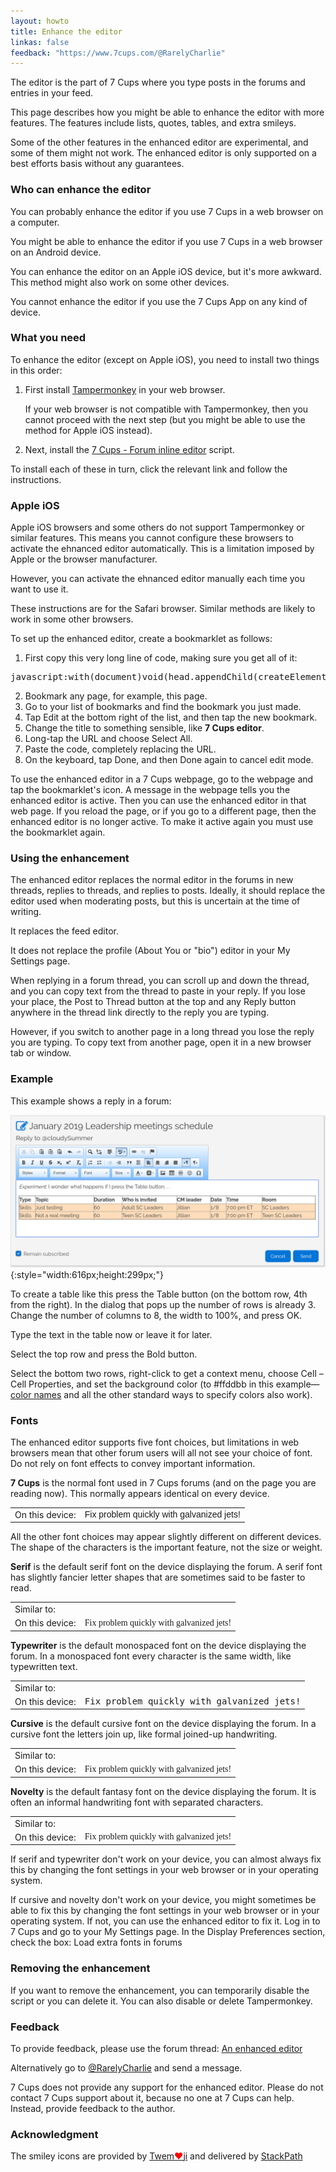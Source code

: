 ```yaml
---
layout: howto
title: Enhance the editor
linkas: false
feedback: "https://www.7cups.com/@RarelyCharlie"
---
```

<script>
  WebFontConfig = {
    google: {families: ['Source Serif Pro', 'Source Code Pro', 'Italianno','Shadows Into Light']},
    loading: function () {console.log('++ loading')},
    active: function () {console.log('++ active')}
    },
   (function (d) {
      var wf = d.createElement('script'), s = d.scripts[0]
      wf.src = 'https://ajax.googleapis.com/ajax/libs/webfont/1/webfont.js'
      wf.async = true
      s.parentNode.insertBefore(wf, s)
      })(document)
</script>
<style>
.serif {font-family: 'Source Serif Pro'; font-size: 105%;}
.typewriter {font-family: 'Source Code Pro';}
.cursive {font-family: Italianno; font-size: 180%;}
.novelty {font-family: 'Shadows Into Light'; font-size: 105%;}
.sample {display: none;}
.wf-italianno-n4-active .sample,
.wf-shadowsintolight-n4-active .sample,
.wf-sourceserifpro-n4-active .sample,
.wf-sourcecodepro-n4-active wf-active .sample {display: block;}
</style>
The editor is the part of 7 Cups where you type posts in the forums and entries in your feed.

This page describes how you might be able to enhance the editor with more features. The features include lists, quotes, tables, and extra smileys.

Some of the other features in the enhanced editor are experimental, and some of them might not work. The enhanced editor is only supported on a best efforts basis without any guarantees.

### Who can enhance the editor

You can probably enhance the editor if you use 7 Cups in a web browser on a computer.

You might be able to enhance the editor if you use 7 Cups in a web browser on an Android device.

You can enhance the editor on an Apple iOS device, but it's more awkward. This method might also work on some other devices.

You cannot enhance the editor if you use the 7 Cups App on any kind of device.

### What you need
To enhance the editor (except on Apple iOS), you need to install two things in this order: 

1. First install [Tampermonkey](http://tampermonkey.net/) in your web browser.

   If your web browser is not compatible with Tampermonkey, then you cannot proceed with the next step (but you might be able to use the method for Apple iOS instead).

2. Next, install the [7 Cups - Forum inline editor](https://greasyfork.org/en/scripts/36395-7-cups-forum-inline-editor) script.

To install each of these in turn, click the relevant link and follow the instructions.

### Apple iOS
Apple iOS browsers and some others do not support Tampermonkey or similar features. This means you cannot configure these browsers to activate the ehnanced editor automatically. This is a limitation imposed by Apple or the browser manufacturer.

However, you can activate the ehnanced editor manually each time you want to use it.

These instructions are for the Safari browser. Similar methods are likely to work in some other browsers.

To set up the enhanced editor, create a bookmarklet as follows:

1. First copy this very long line of code, making sure you get all of it:

<pre style="" width: 100%; overflow-x: scroll;>javascript:with(document)void(head.appendChild(createElement('script')).src='https://greasyfork.org/scripts/36395-7-cups-forum-inline-editor/code/7%20Cups%20-%20forum%20inline%20editor.user.js</pre>

2. Bookmark any page, for example, this page.
3. Go to your list of bookmarks and find the bookmark you just made.
4. Tap Edit at the bottom right of the list, and then tap the new bookmark.
5. Change the title to something sensible, like **7 Cups editor**.
6. Long-tap the URL and choose Select All.
7. Paste the code, completely replacing the URL.
8. On the keyboard, tap Done, and then Done again to cancel edit mode.

To use the enhanced editor in a 7 Cups webpage, go to the webpage and tap the bookmarklet's icon. A message in the webpage tells you the enhanced editor is active. Then you can use the enhanced editor in that web page. If you reload the page, or if you go to a different page, then the enhanced editor is no longer active. To make it active again you must use the bookmarklet again.

### Using the enhancement

The enhanced editor replaces the normal editor in the forums in new threads, replies to threads, and replies to posts. Ideally, it should replace the editor used when moderating posts, but this is uncertain at the time of writing.

It replaces the feed editor.

It does not replace the profile (About You or "bio") editor in your My Settings page.

When replying in a forum thread, you can scroll up and down the thread, and you can copy text from the thread to paste in your reply. If you lose your place, the Post to Thread button at the top and any Reply button anywhere in the thread link directly to the reply you are typing.

However, if you switch to another page in a long thread you lose the reply you are typing. To copy text from another page, open it in a new browser tab or window.

### Example
This example shows a reply in a forum:

![Editor example](/assets/editor.png){:style="width:616px;height:299px;"}

To create a table like this press the Table button (on the bottom row, 4th from the right). In the dialog that pops up the number of rows is already 3. Change the number of columns to 8, the width to 100%, and press OK.

Type the text in the table now or leave it for later.

Select the top row and press the Bold button.

Select the bottom two rows, right-click to get a context menu, choose Cell – Cell Properties, and set the background color (to #ffddbb in this example—[color names](https://www.w3schools.com/colors/colors_names.asp) and all the other standard ways to specify colors also work).

### Fonts
<style>td img {height: 30px; position: relative; top: 4px;}</style>
The enhanced editor supports five font choices, but limitations in web browsers mean that other forum users will all not see your choice of font. Do not rely on font effects to convey important information.

**7 Cups** is the normal font used in 7 Cups forums (and on the page you are reading now). This normally appears identical on every device.

<table><tbody>
<tr><td>On this device:</td><td style="font-family:Raleway,sans-serif;">Fix problem quickly with galvanized jets!</td></tr>
</tbody></table>

All the other font choices may appear slightly different on different devices. The shape of the characters is the important feature, not the size or weight.

**Serif** is the default serif font on the device displaying the forum. A serif font has slightly fancier letter shapes that are sometimes said to be faster to read.

<table><tbody>
<tr><td>Similar to:</td><td class="serif sample">Fix problem quickly with galvanized jets!</td></tr>
<tr><td>On this device:</td><td style="font-family:serif;">Fix problem quickly with galvanized jets!</td></tr>
</tbody></table>

**Typewriter** is the default monospaced font on the device displaying the forum. In a monospaced font every character is the same width, like typewritten text.

<table><tbody>
<tr><td>Similar to:</td><td class="typewriter sample">Fix problem quickly with galvanized jets!</td></tr>
<tr><td>On this device:</td><td style="font-family:monospace;">Fix problem quickly with galvanized jets!</td></tr>
</tbody></table>

**Cursive** is the default cursive font on the device displaying the forum. In a cursive font the letters join up, like formal joined-up handwriting.

<table><tbody>
<tr><td>Similar to:</td><td class="cursive sample">Fix problem quickly with galvanized jets!</td></tr>
<tr><td>On this device:</td><td style="font-family:cursive;">Fix problem quickly with galvanized jets!</td></tr>
</tbody></table>

**Novelty** is the default fantasy font on the device displaying the forum. It is often an informal handwriting font with separated characters.

<table><tbody>
<tr><td>Similar to:</td><td class="novelty sample">Fix problem quickly with galvanized jets!</td></tr>
<tr><td>On this device:</td><td style="font-family:fantasy;">Fix problem quickly with galvanized jets!</td></tr>
</tbody></table>

If serif and typewriter don't work on your device, you can almost always fix this by changing the font settings in your web browser or in your operating system.

If cursive and novelty don't work on your device, you might sometimes be able to fix this by changing the font settings in your web browser or in your operating system. If not, you can use the enhanced editor to fix it. Log in to 7 Cups and go to your My Settings page. In the Display Preferences section, check the box: Load extra fonts in forums

### Removing the enhancement
If you want to remove the enhancement, you can temporarily disable the script or you can delete it. You can also disable or delete Tampermonkey.

### Feedback
To provide feedback, please use the forum thread: [An enhanced editor](https://www.7cups.com/forum/KitchenTable_133/SuggestionsandProblemSolving_383/Anenhancededitor_190066/)

Alternatively go to [@RarelyCharlie](https://www.7cups.com/@RarelyCharlie) and send a message.

7 Cups does not provide any support for the enhanced editor. Please do not contact 7 Cups support about it, because no one at 7 Cups can help. Instead, provide feedback to the author.

### Acknowledgment
The smiley icons are provided by [Twem<span style="color:red">❤</span>ji](https://twemoji.maxcdn.com/) and delivered by [StackPath](https://www.stackpath.com/)
